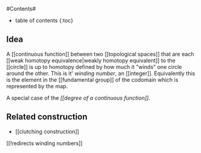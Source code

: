 
#Contents#
* table of contents
{:toc}

## Idea

A [[continuous function]] between two [[topological spaces]] that are each [[weak homotopy equivalence|weakly homotopy equivalent]] to the [[circle]] is up to homotopy defined by how much it "winds" one circle around the other. This is it' _winding number_, an [[integer]]. Equivalently this is the element in the [[fundamental group]] of the codomain which is represented by the map.

A special case of the _[[degree of a continuous function]]_.


## Related construction

* [[clutching construction]]

[[!redirects winding numbers]]
